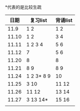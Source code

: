 *代表的是比较生疏

| 日期  | 复习list    | 背诵list |
| ----- | ----------- | -------- |
| 11.9  | 1 2         | 1 2      |
| 11.10 | 1 2         | 3 4      |
| 11.11 | 1 2 3 4     | 5 6      |
| 11.12 | 7           | 5 6      |
| 11.20 | 8           | 8        |
| 11.21 | 8 9         | 8 9      |
| 11.24 | 1 2  3* 8 9 | 10       |
| 11.25 | 3 10        | 11 12    |
| 11.26 | 11  12      | 13 14    |
| 11.27 | 3 13 14*    | 15 16    |
|       |             |          |

